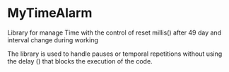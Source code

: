 # MyTimeAlarm
Library for manage Time with the control of reset millis() after 49 day and interval change during working

The library is used to handle pauses or temporal repetitions without using the delay () that blocks the execution of the code.
